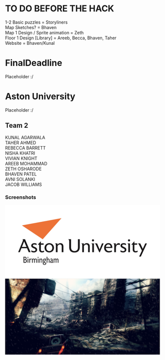 # TO DO BEFORE THE HACK
1-2 Basic puzzles = Storyliners <br />
Map Sketches? = Bhaven <br />
Map 1 Design / Sprite animation = Zeth <br />
Floor 1 Design [Library] = Areeb, Becca, Bhaven, Taher <br />
Website = Bhaven/Kunal <br />

# FinalDeadline

Placeholder :/

# Aston University

Placeholder :/

## Team 2

KUNAL AGARWALA <br/>
TAHER AHMED <br/>
REBECCA BARRETT <br/>
NISHA KHATRI <br/>
VIVIAN KNIGHT <br/>
AREEB MOHAMMAD <br/>
ZETH OSHARODE <br/>
BHAVEN PATEL <br/>
AVNI SOLANKI <br/>
JACOB WILLIAMS <br/>

### Screenshots
![](core/assets/images/aston_resized.jpg)
![](core/assets/images/gamemenu.png)
